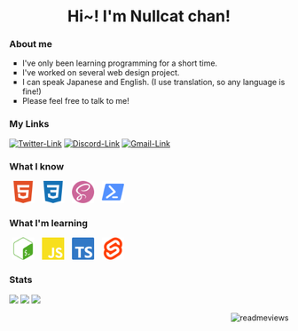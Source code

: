 <h1 align='center'>Hi~! I'm Nullcat chan!</h1>

### About me
<ul>
  <li type='square'>I've only been learning programming for a short time.
  <li type='square'>I've worked on several web design project.
  <li type='square'>I can speak Japanese and English. (I use translation, so any language is fine!)
  <li type='square'>Please feel free to talk to me!
</ul>

### My Links
<a href='https://twitter.com/nullnyat' target='_blank' rel='noopener'>
  <img src='https://img.shields.io/badge/twitter-%231DA1F2.svg?&style=for-the-badge&logo=twitter&logoColor=white' alt='Twitter-Link'></a>
<a href='https://discord.com/users/839568515848470538' target='_blank' rel='noopener'>
  <img src='https://img.shields.io/badge/discord-%236C54E8.svg?&style=for-the-badge&logo=discord&logoColor=white' alt='Discord-Link'></a>
<a href='mailto://nullnyat@gmail.com'>
  <img src='https://img.shields.io/badge/Gmail-%23de5548.svg?&style=for-the-badge&logo=gmail&logoColor=white' alt='Gmail-Link'></a>
  
### What I know
<p align='left'>
  <img src='./images/html.svg' width='40' height='40' hspace='5' alt='html'>
  <img src='./images/css.svg' width='40' height='40' hspace='5' alt='css'>
  <img src='./images/sass.svg' width='40' height='40' hspace='5' alt='sass'>
  <img src='./images/powershell.svg' width='40' height='40' hspace='5' alt='powershell'>

### What I'm learning
<p align='left'>
  <img src='./images/gnubash.svg' width='40' height='40' hspace='5' alt='bash'>
  <img src='./images/javascript.svg' width='40' height='40' hspace='5' alt='javascript'>
  <img src='./images/typescript.svg' width='40' height='40' hspace='5' alt='typescript'>
  <img src='./images/svelte.svg' width='40' height='40' hspace='5' alt='svelte'>

### Stats
<p align='left'>
  <img src='https://github-readme-stats.vercel.app/api?username=nullnyat&theme=github_dark&show_icons=true&hide_border=true'>
  <img src='https://github-readme-stats.vercel.app/api/top-langs/?username=nullnyat&theme=github_dark&layout=compact&hide_border=true'>
  <img src='https://github-readme-stats.vercel.app/api/wakatime?username=nullnyat&theme=github_dark&hide_border=true'>

<p align='right'>
  <img src='https://count.getloli.com/get/@:nullcat-github' width='250' alt='readmeviews'>
